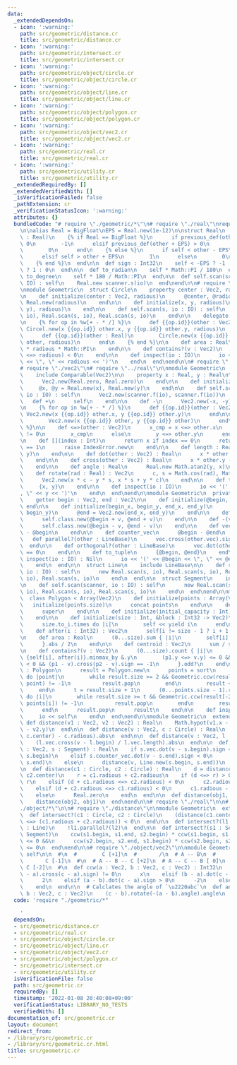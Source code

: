 ```yaml
---
data:
  _extendedDependsOn:
  - icon: ':warning:'
    path: src/geometric/distance.cr
    title: src/geometric/distance.cr
  - icon: ':warning:'
    path: src/geometric/intersect.cr
    title: src/geometric/intersect.cr
  - icon: ':warning:'
    path: src/geometric/object/circle.cr
    title: src/geometric/object/circle.cr
  - icon: ':warning:'
    path: src/geometric/object/line.cr
    title: src/geometric/object/line.cr
  - icon: ':warning:'
    path: src/geometric/object/polygon.cr
    title: src/geometric/object/polygon.cr
  - icon: ':warning:'
    path: src/geometric/object/vec2.cr
    title: src/geometric/object/vec2.cr
  - icon: ':warning:'
    path: src/geometric/real.cr
    title: src/geometric/real.cr
  - icon: ':warning:'
    path: src/geometric/utility.cr
    title: src/geometric/utility.cr
  _extendedRequiredBy: []
  _extendedVerifiedWith: []
  _isVerificationFailed: false
  _pathExtension: cr
  _verificationStatusIcon: ':warning:'
  attributes: {}
  bundledCode: "# require \"./geometric/*\"\n# require \"./real\"\nrequire \"big\"\
    \n\nalias Real = BigFloat\nEPS = Real.new(1e-12)\n\nstruct Real\n  def <=>(other\
    \ : Real)\n    {% if Real == BigFloat %}\n      if previous_def(other - EPS) <\
    \ 0\n        -1\n      elsif previous_def(other + EPS) > 0\n        1\n      else\n\
    \        0\n      end\n    {% else %}\n      if self < other - EPS\n        -1\n\
    \      elsif self > other + EPS\n        1\n      else\n        0\n      end\n\
    \    {% end %}\n  end\n\n  def sign : Int32\n    self < -EPS ? -1 : self > EPS\
    \ ? 1 : 0\n  end\n\n  def to_radian\n    self * Math::PI / 180\n  end\n\n  def\
    \ to_degree\n    self * 180 / Math::PI\n  end\n\n  def self.scan(scanner, io :\
    \ IO) : self\n    Real.new scanner.s(io)\n  end\nend\n\n# require \"./object/*\"\
    \nmodule Geometric\n  struct Circle\n    property center : Vec2, radious : Real\n\
    \n    def initialize(center : Vec2, radious)\n      @center, @radious = center,\
    \ Real.new(radious)\n    end\n\n    def initialize(x, y, radious)\n      initialize(Vec2.new(x,\
    \ y), radious)\n    end\n\n    def self.scan(s, io : IO) : self\n      new Real.scan(s,\
    \ io), Real.scan(s, io), Real.scan(s, io)\n    end\n\n    delegate x, y, to: center\n\
    \n    {% for op in %w[+ - * /] %}\n      def {{op.id}}(other : Vec2)\n       \
    \ Circel.new(x {{op.id}} other.x, y {{op.id}} other.y, radious)\n      end\n\n\
    \      def {{op.id}}(other : Real)\n        Circle.new(x {{op.id}} other, y {{op.id}}\
    \ other, radious)\n      end\n    {% end %}\n\n    def area : Real\n      radious\
    \ * radious * Math::PI\n    end\n\n    def contains?(v : Vec2)\n      ((v - center).length\
    \ <=> radious) < 0\n    end\n\n    def inspect(io : IO)\n      io << '(' << center\
    \ << \", \" << radious << ')'\n    end\n  end\nend\n\n# require \"../real\"\n\n\
    # require \"./vec2\"\n# require \"../real\"\n\nmodule Geometric\n  struct Vec2\n\
    \    include Comparable(Vec2)\n\n    property x : Real, y : Real\n\n    def self.zero\n\
    \      Vec2.new(Real.zero, Real.zero)\n    end\n\n    def initialize(x, y)\n \
    \     @x, @y = Real.new(x), Real.new(y)\n    end\n\n    def self.scan(scanner,\
    \ io : IO) : self\n      Vec2.new(scanner.f(io), scanner.f(io))\n    end\n\n \
    \   def +\n      self\n    end\n\n    def -\n      Vec2.new(-x, -y)\n    end\n\
    \n    {% for op in %w[+ - * /] %}\n      def {{op.id}}(other : Vec2)\n       \
    \ Vec2.new(x {{op.id}} other.x, y {{op.id}} other.y)\n      end\n\n      def {{op.id}}(other)\n\
    \        Vec2.new(x {{op.id}} other, y {{op.id}} other)\n      end\n    {% end\
    \ %}\n\n    def <=>(other : Vec2)\n      x_cmp = x <=> other.x\n      if x_cmp\
    \ != 0\n        x_cmp\n      else\n        y <=> other.y\n      end\n    end\n\
    \n    def [](index : Int)\n      return x if index == 0\n      return y if index\
    \ == 1\n      raise IndexError.new\n    end\n\n    def length : Real\n      Math.hypot(x,\
    \ y)\n    end\n\n    def dot(other : Vec2) : Real\n      x * other.x + y * other.y\n\
    \    end\n\n    def cross(other : Vec2) : Real\n      x * other.y - y * other.x\n\
    \    end\n\n    def angle : Real\n      Real.new Math.atan2(y, x)\n    end\n\n\
    \    def rotate(rad : Real) : Vec2\n      c, s = Math.cos(rad), Math.sin(rad)\n\
    \      Vec2.new(x * c - y * s, x * s + y * c)\n    end\n\n    def to_tuple\n \
    \     {x, y}\n    end\n\n    def inspect(io : IO)\n      io << '(' << x << \"\
    , \" << y << ')'\n    end\n  end\nend\n\nmodule Geometric\n  private module LineBase\n\
    \    getter begin : Vec2, end : Vec2\n\n    def initialize(@begin, @end)\n   \
    \ end\n\n    def initialize(begin_x, begin_y, end_x, end_y)\n      @begin = Vec2.new(begin_x,\
    \ begin_y)\n      @end = Vec2.new(end_x, end_y)\n    end\n\n    def +(v : Vec2)\n\
    \      self.class.new(@begin + v, @end + v)\n    end\n\n    def -(v : Vec2)\n\
    \      self.class.new(@begin - v, @end - v)\n    end\n\n    def vec\n      @end\
    \ - @begin\n    end\n\n    def counter_vec\n      @begin - @end\n    end\n\n \
    \   def parallel?(other : LineBase)\n      vec.cross(other.vec).sign == 0\n  \
    \  end\n\n    def orthogonal?(other : LineBase)\n      vec.dot(other.vec).sign\
    \ == 0\n    end\n\n    def to_tuple\n      {@begin, @end}\n    end\n\n    def\
    \ inspect(io : IO) : Nil\n      io << '(' << @begin << \", \" << @end << ')'\n\
    \    end\n  end\n\n  struct Line\n    include LineBase\n\n    def self.scan(s,\
    \ io : IO) : self\n      new Real.scan(s, io), Real.scan(s, io), Real.scan(s,\
    \ io), Real.scan(s, io)\n    end\n  end\n\n  struct Segment\n    include LineBase\n\
    \n    def self.scan(scanner, io : IO) : self\n      new Real.scan(s, io), Real.scan(s,\
    \ io), Real.scan(s, io), Real.scan(s, io)\n    end\n  end\nend\n\nmodule Geometric\n\
    \  class Polygon < Array(Vec2)\n    def initialize(points : Array(Vec2))\n   \
    \   initialize(points.size)\n      concat points\n    end\n\n    def initialize\n\
    \      super\n    end\n\n    def initialize(initial_capacity : Int)\n      super\n\
    \    end\n\n    def initialize(size : Int, &block : Int32 -> Vec2)\n      initialize(size)\n\
    \      size.to_i.times do |i|\n        self << yield i\n      end\n    end\n\n\
    \    def after(i : Int32) : Vec2\n      self[i != size - 1 ? i + 1 : 0]\n    end\n\
    \n    def area : Real\n      (0...size).sum { |i|\n        self[i].cross after(i)\n\
    \      }.abs / 2\n    end\n\n    def centroid : Vec2\n      sum / size\n    end\n\
    \n    def contains?(v : Vec2)\n      (0...size).count { |i|\n        p1, p2 =\
    \ {self[i], after(i)}.minmax_by &.y\n        (p1.y <=> v.y) <= 0 && (v.y <=> p2.y)\
    \ < 0 && (p1 - v).cross(p2 - v).sign == -1\n      }.odd?\n    end\n\n    def convex_hull\
    \ : Polygon\n      result = Polygon.new\n      points = sort\n      points.each\
    \ do |point|\n        while result.size >= 2 && Geometric.ccw(result[-2], result[-1],\
    \ point) != -1\n          result.pop\n        end\n        result << point\n \
    \     end\n      t = result.size + 1\n      (0...points.size - 1).reverse_each\
    \ do |i|\n        while result.size >= t && Geometric.ccw(result[-2], result[-1],\
    \ points[i]) != -1\n          result.pop\n        end\n        result << points[i]\n\
    \      end\n      result.pop\n      result\n    end\n\n    def inspect(io)\n \
    \     io << self\n    end\n  end\nend\n\nmodule Geometric\n  extend self\n\n \
    \ def distance(v1 : Vec2, v2 : Vec2) : Real\n    Math.hypot(v1.x - v2.x, v1.y\
    \ - v2.y)\n  end\n\n  def distance(v : Vec2, c : Circle) : Real\n    (distance(v,\
    \ c.center) - c.radious).abs\n  end\n\n  def distance(v : Vec2, l : Line) : Real\n\
    \    (l.vec.cross(v - l.begin) / l.vec.length).abs\n  end\n\n  def distance(v\
    \ : Vec2, s : Segment) : Real\n    if s.vec.dot(v - s.begin).sign < 0\n      distance(v,\
    \ s.begin)\n    elsif s.counter_vec.dot(v - s.end).sign < 0\n      distance(v,\
    \ s.end)\n    else\n      distance(v, Line.new(s.begin, s.end))\n    end\n  end\n\
    \n  def distance(c1 : Circle, c2 : Circle) : Real\n    d = distance(c1.center,\
    \ c2.center)\n    r = c1.radious + c2.radious\n    if (d <=> r) > 0\n      d -\
    \ r\n    elsif (d + c1.radious <=> c2.radious) < 0\n      c2.radious - (d + c1.radious)\n\
    \    elsif (d + c2.radious <=> c1.radious) < 0\n      c1.radious - (d + c2.radious)\n\
    \    else\n      Real.zero\n    end\n  end\n\n  def distance(obj1, obj2) : Real\n\
    \    distance(obj2, obj1)\n  end\nend\n\n# require \"./real\"\n\n# require \"\
    ./object/*\"\n\n# require \"./distance\"\n\nmodule Geometric\n  extend self\n\n\
    \  def intersect?(c1 : Circle, c2 : Circle)\n    (distance(c1.center, c2.center)\
    \ <=> (c1.radious + c2.radious)) < 0\n  end\n\n  def intersect?(l1 : Line, l2\
    \ : Line)\n    !l1.parallel?(l2)\n  end\n\n  def intersect?(s1 : Segment, s2 :\
    \ Segment)\n    ccw(s1.begin, s1.end, s2.begin) * ccw(s1.begin, s1.end, s2.end)\
    \ <= 0 &&\n      ccw(s2.begin, s2.end, s1.begin) * ccw(s2.begin, s2.end, s1.end)\
    \ <= 0\n  end\nend\n\n# require \"./object/vec2\"\n\nmodule Geometric\n  extend\
    \ self\n\n  #\n  #        C [+1]\n  #       /\n  # A -- B\n  #       \\\n  # \
    \       C [-1]\n  #\n  # A -- B -- C [+2]\n  # A -- C -- B [ 0]\n  # B -- A --\
    \ C [-2]\n  #\n  def ccw(a : Vec2, b : Vec2, c : Vec2) : Int32\n    if (x = (b\
    \ - a).cross(c - a).sign) != 0\n      x\n    elsif (b - a).dot(c - b).sign > 0\n\
    \      2\n    elsif (a - b).dot(c - a).sign > 0\n      -2\n    else\n      0\n\
    \    end\n  end\n\n  # Calclates the angle of `\u2220abc`\n  def angle(a : Vec2,\
    \ b : Vec2, c : Vec2)\n    (c - b).rotate(-(a - b).angle).angle\n  end\nend\n"
  code: 'require "./geometric/*"

    '
  dependsOn:
  - src/geometric/distance.cr
  - src/geometric/real.cr
  - src/geometric/object/circle.cr
  - src/geometric/object/line.cr
  - src/geometric/object/vec2.cr
  - src/geometric/object/polygon.cr
  - src/geometric/intersect.cr
  - src/geometric/utility.cr
  isVerificationFile: false
  path: src/geometric.cr
  requiredBy: []
  timestamp: '2022-01-08 20:40:08+09:00'
  verificationStatus: LIBRARY_NO_TESTS
  verifiedWith: []
documentation_of: src/geometric.cr
layout: document
redirect_from:
- /library/src/geometric.cr
- /library/src/geometric.cr.html
title: src/geometric.cr
---
```

